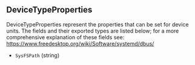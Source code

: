 ## DeviceTypeProperties

DeviceTypeProperties represent the properties that can be set for device
units. The fields and their exported types are listed below; for a more
comprehensive explanation of these fields see:
https://www.freedesktop.org/wiki/Software/systemd/dbus/

- `SysFSPath` (string)
